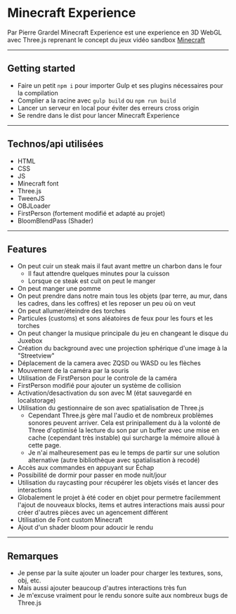 # Minecraft Experience
Par Pierre Grardel
Minecraft Experience est une experience en 3D WebGL avec Three.js reprenant le concept du jeux vidéo sandbox [Minecraft](https://minecraft.net)


---
## Getting started
* Faire un petit `npm i` pour importer Gulp et ses plugins nécessaires pour la compilation
* Complier a la racine avec `gulp build` ou `npm run build`
* Lancer un serveur en local pour éviter des erreurs cross origin
* Se rendre dans le dist pour lancer Minecraft Experience


---
## Technos/api utilisées
* HTML
* CSS
* JS
* Minecraft font
* Three.js
* TweenJS
* OBJLoader
* FirstPerson (fortement modifié et adapté au projet)
* BloomBlendPass (Shader)


---
## Features
* On peut cuir un steak mais il faut avant mettre un charbon dans le four
    * Il faut attendre quelques minutes pour la cuisson
    * Lorsque ce steak est cuit on peut le manger
* On peut manger une pomme
* On peut prendre dans notre main tous les objets (par terre, au mur, dans les cadres, dans les coffres) et les reposer un peu où on veut
* On peut allumer/éteindre des torches
* Particules (customs) et sons aléatoires de feux pour les fours et les torches
* On peut changer la musique principale du jeu en changeant le disque du Juxebox
* Création du background avec une projection sphérique d'une image à la "Streetview"
* Déplacement de la camera avec ZQSD ou WASD ou les flèches
* Mouvement de la caméra par la souris
* Utilisation de FirstPerson pour le controle de la caméra
* FirstPerson modifié pour ajouter un système de collision
* Activation/desactivation du son avec M (état sauvegardé en localstorage)
* Utilisation du gestionnaire de son avec spatialisation de Three.js
    * Cependant Three.js gère mal l'audio et de nombreux problèmes sonores peuvent arriver. Cela est prinipallement du à la volonté de Three d'optimisé la lecture du son par un buffer avec une mise en cache (cependant très instable) qui surcharge la mémoire alloué à cette page.
    * Je n'ai malheuresement pas eu le temps de partir sur une solution alternative (autre bibliothèque avec spatialisation à recodé)
* Accès aux commandes en appuyant sur Échap
* Possibilité de dormir pour passer en mode nuit/jour
* Utilisation du raycasting pour récupérer les objets visés et lancer des interactions
* Globalement le projet à été coder en objet pour permetre facilemment l'ajout de nouveaux blocks, items et autres interactions mais aussi pour créer d'autres pièces avec un agencement différent
* Utilisation de Font custom Minecraft
* Ajout d'un shader bloom pour adoucir le rendu


---
## Remarques
* Je pense par la suite ajouter un loader pour charger les textures, sons, obj, etc.
* Mais aussi ajouter beaucoup d'autres interactions très fun
* Je m'excuse vraiment pour le rendu sonore suite aux nombreux bugs de Three.js
